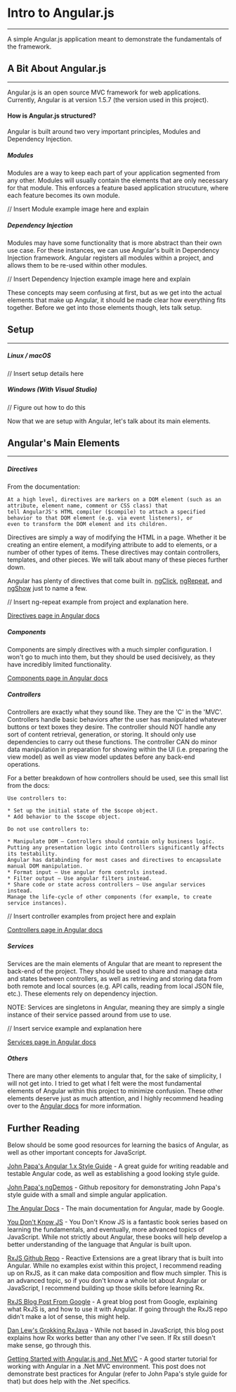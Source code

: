 # Intro to Angular.js
-----
A simple Angular.js application meant to demonstrate the fundamentals of the framework.

## A Bit About Angular.js
----
Angular.js is an open source MVC framework for web applications. Currently, Angular is at version 1.5.7 (the version used in this project).

#### How is Angular.js structured?
Angular is built around two very important principles, Modules and Dependency Injection.
##### Modules
Modules are a way to keep each part of your application segmented from any other. Modules will usually contain the elements that are only necessary for that module. This enforces a feature based application strucuture, where each feature becomes its own module.

// Insert Module example image here and explain

##### Dependency Injection
Modules may have some functionality that is more abstract than their own use case. For these instances, we can use Angular's built in Dependency Injection framework. Angular registers all modules within a project, and allows them to be re-used within other modules.

// Insert Dependency Injection example image here and explain

These concepts may seem confusing at first, but as we get into the actual elements that make up Angular, it should be made clear how everything fits together. Before we get into those elements though, lets talk setup.

## Setup
-----
##### Linux / macOS
// Insert setup details here
##### Windows (With Visual Studio)
// Figure out how to do this

Now that we are setup with Angular, let's talk about its main elements.

## Angular's Main Elements
----
##### Directives
From the documentation:
````
At a high level, directives are markers on a DOM element (such as an attribute, element name, comment or CSS class) that
tell AngularJS's HTML compiler ($compile) to attach a specified behavior to that DOM element (e.g. via event listeners), or
even to transform the DOM element and its children.
````
Directives are simply a way of modifying the HTML in a page. Whether it be creating an entire element, a modifying attribute to add to elements, or a number of other types of items. These directives may contain controllers, templates, and other pieces. We will talk about many of these pieces further down.

Angular has plenty of directives that come built in. [ngClick](https://docs.angularjs.org/api/ng/directive/ngClick), [ngRepeat](https://docs.angularjs.org/api/ng/directive/ngRepeat), and [ngShow](https://docs.angularjs.org/api/ng/directive/ngShow) just to name a few.

// Insert ng-repeat example from project and explanation here.

[Directives page in Angular docs](https://docs.angularjs.org/guide/directive)

##### Components
Components are simply directives with a much simpler configuration. I won't go to much into them, but they should be used decisively, as they have incredibly limited functionality.

[Components page in Angular docs](https://docs.angularjs.org/guide/component)

##### Controllers
Controllers are exactly what they sound like. They are the 'C' in the 'MVC'. Controllers handle basic behaviors after the user has manipulated whatever buttons or text boxes they desire. The controller should NOT handle any sort of content retrieval, generation, or storing. It should only use dependencies to carry out these functions. The controller CAN do minor data manipulation in preparation for showing within the UI (i.e. preparing the view model) as well as view model updates before any back-end operations.

For a better breakdown of how controllers should be used, see this small list from the docs:
```
Use controllers to:

* Set up the initial state of the $scope object.
* Add behavior to the $scope object.

Do not use controllers to:

* Manipulate DOM — Controllers should contain only business logic. 
Putting any presentation logic into Controllers significantly affects its testability. 
Angular has databinding for most cases and directives to encapsulate manual DOM manipulation.
* Format input — Use angular form controls instead.
* Filter output — Use angular filters instead.
* Share code or state across controllers — Use angular services instead.
Manage the life-cycle of other components (for example, to create service instances).
```

// Insert controller examples from project here and explain

[Controllers page in Angular docs](https://docs.angularjs.org/guide/controller)

##### Services
Services are the main elements of Angular that are meant to represent the back-end of the project. They should be used to share and manage data and states between controllers, as well as retrieving and storing data from both remote and local sources (e.g. API calls, reading from local JSON file, etc.). These elements rely on dependency injection.

NOTE: Services are singletons in Angular, meaning they are simply a single instance of their service passed around from use to use.

// Insert service example and explanation here

[Services page in Angular docs](https://docs.angularjs.org/guide/services)

##### Others
There are many other elements to angular that, for the sake of simplicity, I will not get into. I tried to get what I felt were the most fundamental elements of Angular within this project to minimize confusion. These other elements deserve just as much attention, and I highly recommend heading over to the [Angular docs](https://docs.angularjs.org/guide) for more information.

## Further Reading
Below should be some good resources for learning the basics of Angular, as well as other important concepts for JavaScript.

[John Papa's Angular 1.x Style Guide](https://github.com/johnpapa/angular-styleguide/blob/master/a1/README.md) - A great guide for writing readable and testable Angular code, as well as establishing a good looking style guide.

[John Papa's ngDemos](https://github.com/johnpapa/ng-demos/tree/master/quickstart) - Github repository for demonstrating John Papa's style guide with a small and simple angular application.

[The Angular Docs](https://docs.angularjs.org/guide) - The main documentation for Angular, made by Google.

[You Don't Know JS](https://github.com/getify/You-Dont-Know-JS) - You Don't Know JS is a fantastic book series based on learning the fundamentals, and eventually, more advanced topics of JavaScript. While not strictly about Angular, these books will help develop a better understanding of the language that Angular is built upon.

[RxJS Github Repo](https://github.com/Reactive-Extensions/RxJS) - Reactive Extensions are a great library that is built into Angular. While no examples exist within this project, I recommend reading up on RxJS, as it can make data composition and flow much simpler. This is an advanced topic, so if you don't know a whole lot about Angular or JavaScript, I recommend building up those skills before learning Rx.

[RxJS Blog Post From Google](https://medium.com/google-developer-experts/angular-introduction-to-reactive-extensions-rxjs-a86a7430a61f#.xlnecvuou) - A great blog post from Google, explaining what RxJS is, and how to use it with Angular. If going through the RxJS repo didn't make a lot of sense, this might help.

[Dan Lew's Grokking RxJava](http://blog.danlew.net/2014/09/15/grokking-rxjava-part-1/) - While not based in JavaScript, this blog post explains how Rx works better than any other I've seen. If Rx still doesn't make sense, go through this.

[Getting Started with Angular.js and .Net MVC](http://www.codeproject.com/Articles/806029/Getting-started-with-AngularJS-and-ASP-NET-MVC-Par) - A good starter tutorial for working with Angular in a .Net MVC environment. This post does not demonstrate best practices for Angular (refer to John Papa's style guide for that) but does help with the .Net specifics.
